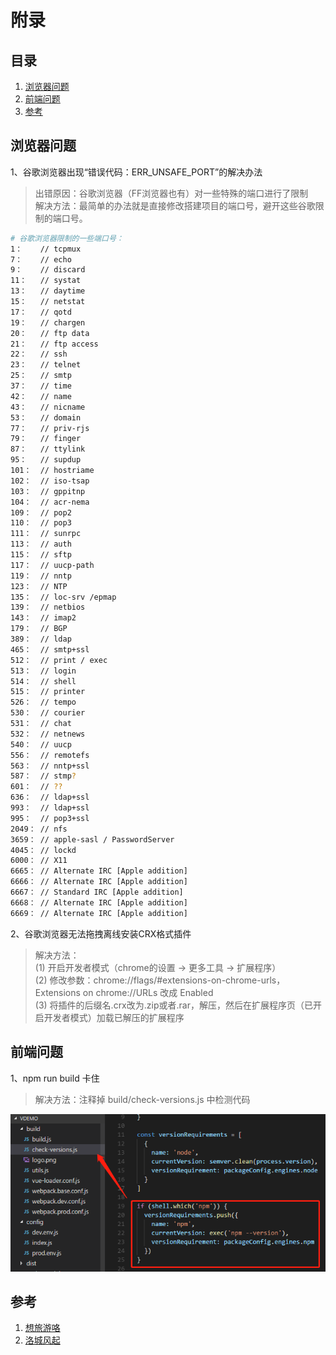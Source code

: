 # 附录

## 目录

1. [浏览器问题](#浏览器问题)
2. [前端问题](#前端问题)
3. [参考](#参考)

## 浏览器问题

1、谷歌浏览器出现“错误代码：ERR_UNSAFE_PORT”的解决办法

>出错原因：谷歌浏览器（FF浏览器也有）对一些特殊的端口进行了限制  
>解决方法：最简单的办法就是直接修改搭建项目的端口号，避开这些谷歌限制的端口号。

```sh
# 谷歌浏览器限制的一些端口号：
1：    // tcpmux
7：    // echo
9：    // discard
11：   // systat
13：   // daytime
15：   // netstat
17：   // qotd
19：   // chargen
20：   // ftp data
21：   // ftp access
22：   // ssh
23：   // telnet
25：   // smtp
37：   // time
42：   // name
43：   // nicname
53：   // domain
77：   // priv-rjs
79：   // finger
87：   // ttylink
95：   // supdup
101：  // hostriame
102：  // iso-tsap
103：  // gppitnp
104：  // acr-nema
109：  // pop2
110：  // pop3
111：  // sunrpc
113：  // auth
115：  // sftp
117：  // uucp-path
119：  // nntp
123：  // NTP
135：  // loc-srv /epmap
139：  // netbios
143：  // imap2
179：  // BGP
389：  // ldap
465：  // smtp+ssl
512：  // print / exec
513：  // login
514：  // shell
515：  // printer
526：  // tempo
530：  // courier
531：  // chat
532：  // netnews
540：  // uucp
556：  // remotefs
563：  // nntp+ssl
587：  // stmp?
601：  // ??
636：  // ldap+ssl
993：  // ldap+ssl
995：  // pop3+ssl
2049： // nfs
3659： // apple-sasl / PasswordServer
4045： // lockd
6000： // X11
6665： // Alternate IRC [Apple addition]
6666： // Alternate IRC [Apple addition]
6667： // Standard IRC [Apple addition]
6668： // Alternate IRC [Apple addition]
6669： // Alternate IRC [Apple addition]
```

2、谷歌浏览器无法拖拽离线安装CRX格式插件

>解决方法：  
>(1) 开启开发者模式（chrome的设置 -> 更多工具 -> 扩展程序）  
>(2) 修改参数：chrome://flags/#extensions-on-chrome-urls，Extensions on chrome://URLs 改成 Enabled  
>(3) 将插件的后缀名.crx改为.zip或者.rar，解压，然后在扩展程序页（已开启开发者模式）加载已解压的扩展程序

## 前端问题

1、npm run build 卡住

>解决方法：注释掉 build/check-versions.js 中检测代码

![x](./Resource/npm卡住.png)

## 参考

1. [想旅游咯](https://www.cnblogs.com/zuobaiquan01/)
2. [洛城风起](http://www.195440.com/author/195440)
